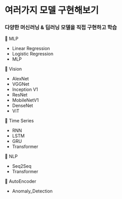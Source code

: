 # 여러가지 모델 구현해보기 

### 다양한 머신러닝 & 딥러닝 모델을 직접 구현하고 학습

🔹 MLP
-  Linear Regression
-  Logistic Regression 
-  MLP 

🔹 Vision

- AlexNet
- VGGNet
- Inception V1
- ResNet
- MobileNetV1
- DenseNet
- ViT

🔹 Time Series

- RNN 
- LSTM 
- GRU 
- Transformer 

🔹 NLP

- Seq2Seq 
- Transformer

🔹 AutoEncoder

- Anomaly_Detection
